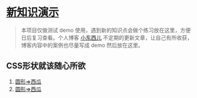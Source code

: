 
# [新知识演示](https://github.com/xiaodongxier/demo)

> 本项目仅做测试 demo 使用，遇到新的知识点会做个练习放在这里，方便日后复习查看。个人博客 [小东西儿](http://xiaodongxier.com/) 不定期的更新文章，让自己有所收获，博客内容中的案例也尽量写成 demo 然后放在这里。

## CSS形状就该随心所欲

1. [圆形=>西瓜](https://github.com/xiaodongxier/demo/CSS形状就该随心所欲/西瓜.html)
2. [圆形=>西瓜](https://github.com/xiaodongxier/demo/CSS形状就该随心所欲/三角形.html)

